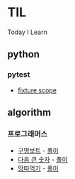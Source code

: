 # TIL
Today I Learn

## python

### pytest

- [fixture scope](./python/pytest/fixture_scope.md)


## algorithm

### 프로그래머스

- [구명보트](https://programmers.co.kr/learn/courses/30/lessons/42885) - [풀이](./algorithm/progremmers/lifeboat.py)
- [다음 큰 숫자](https://programmers.co.kr/learn/courses/30/lessons/12911) - [풀이](./algorithm/progremmers/bigger_than.py)
- [땅따먹기](https://programmers.co.kr/learn/courses/30/lessons/12913) - [풀이](./algorithm/progremmers/hopscotch.py)